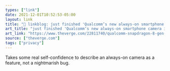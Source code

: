 ```yaml
---
types: ["link"]
date: 2021-12-01T10:52:53-05:00
layout: link
title: "🔗 linkblog: just finished 'Qualcomm’s new always-on smartphone camera is a privacy nightmare - The Verge'"
art_title: "just finished 'Qualcomm’s new always-on smartphone camera is a privacy nightmare - The Verge"
art_link: "https://www.theverge.com/22811740/qualcomm-snapdragon-8-gen-1-always-on-camera-privacy-security-concerns"
source: ["theverge.com"]
tags: ["privacy"]
---
```

Takes some real self-confidence to describe an always-on camera as a feature, not a nightmarish bug.
